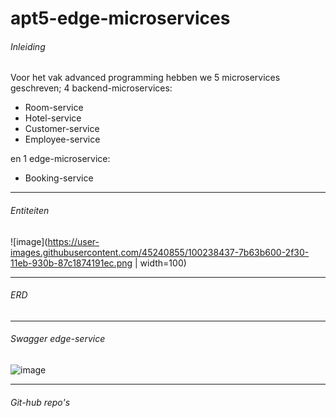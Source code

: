 # apt5-edge-microservices
###### Inleiding
Voor het vak advanced programming hebben we 5 microservices geschreven;
 4 backend-microservices:
   - Room-service
   - Hotel-service
   - Customer-service
   - Employee-service
   
 en 1 edge-microservice:
   - Booking-service
<hr>

###### Entiteiten
![image](https://user-images.githubusercontent.com/45240855/100238437-7b63b600-2f30-11eb-930b-87c1874191ec.png | width=100)

<hr>

###### ERD

<hr>

###### Swagger edge-service
![image](https://user-images.githubusercontent.com/45179544/98289953-3a1f5c80-1fa9-11eb-9d37-36dd563427d1.png)

<hr>

###### Git-hub repo's

